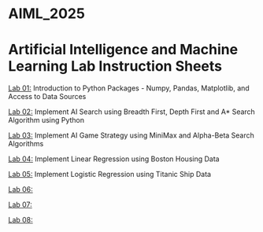 # AIML_2025
# Artificial Intelligence and Machine Learning Lab Instruction Sheets
[Lab 01:](https://github.com/2303A51626/sri-charitha-AIML-2025/blob/main/Untitled1.ipynb) Introduction to Python Packages - Numpy, Pandas, Matplotlib, and Access to Data Sources

[Lab 02:](https://github.com/2303A51626/sri-charitha-AIML-2025/blob/main/Untitled2%20(3).ipynb) Implement AI Search using Breadth First, Depth First and A* Search Algorithm using Python

[Lab 03:](https://github.com/2303A51626/sri-charitha-AIML-2025/blob/main/Lab_3%20(1)%20(1).ipynb) Implement AI Game Strategy using MiniMax and Alpha-Beta Search Algorithms

[Lab 04:](https://github.com/2303A51626/sri-charitha-AIML-2025/blob/main/lab_4%20(3).ipynb) Implement Linear Regression using Boston Housing Data

[Lab 05:](https://github.com/2303A51626/sri-charitha-AIML-2025/blob/main/lab-05.ipynb) Implement Logistic Regression using Titanic Ship Data

[Lab 06:](https://github.com/2303A51626/sri-charitha-AIML-2025/blob/main/lab_6%20(2).ipynb) 


[Lab 07:](https://github.com/2303A51626/sri-charitha-AIML-2025/blob/main/Lab_7.ipynb) 

[Lab 08:]() 
